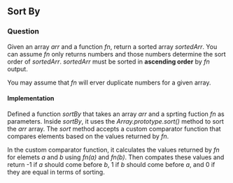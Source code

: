 ## Sort By

### Question

Given an array *arr* and a function *fn*, return a sorted array *sortedArr*. You can assume *fn* only returns numbers and those numbers determine the sort order of *sortedArr*. *sortedArr* must be sorted in **ascending order** by *fn* output.

You may assume that *fn* will erver duplicate numbers for a given array.

#### Implementation

Defined a function *sortBy* that takes an array *arr* and a sprting fuction *fn* as parameters. Inside *sortBy*, it uses the *Array.prototype.sort()* method to sort the *arr* array. The *sort* method accepts a custom comparator function that compares elements based on the values returned by *fn*.

In the custom comparator function, it calculates the values returned by *fn* for elemets *a* and *b* using *fn(a)* and *fn(b)*. Then compates these values and return -1 if *a* should come before *b*, 1 if *b* should come before *a*, and 0 if they are equal in terms of sorting.

